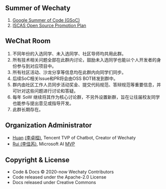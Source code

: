 ## Summer of Wechaty

1. [Google Summer of Code (GSoC)](gsoc/)
1. [ISCAS Open Source Promotion Plan](ospp/)

## WeChat Room

1. 不同年份的入选同学、未入选同学、社区导师均共用此群。
1. 所有技术相关问题全部在此群内讨论，鼓励未入选同学也能以个人开发者的身份参与到对应项目中。
1. 所有社区活动、沙龙分享等信息均在此群内向同学们同步。
1. 后续SoC相关Issue和PR将会由OSS BOT转发到群中。
1. 群内由社区工作人员同步活动奖金、提交代码规范、答辩规范等重要信息，并可针对这些问题进行讨论和答疑。
1. 每年 SoW 继续将其作为核心讨论群，不另外设置新群，旨在让往届校友同学也能参与提出意见或指导开发。
1. 此群长期存在。

## Organization Administrator

- [Huan](https://github.com/huan) [(李卓桓)](http://linkedin.com/in/zixia), Tencent TVP of Chatbot, Creator of Wechaty
- [Rui (李佳芮)](https://pre-angel.com/peoples/jiarui-li/), Microsoft AI [MVP](https://mvp.microsoft.com/en-us/PublicProfile/5003226)

## Copyright & License

- Code & Docs © 2020-now Wechaty Contributors
- Code released under the Apache-2.0 License
- Docs released under Creative Commons
